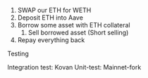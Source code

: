 
1. SWAP our ETH for WETH
2. Deposit ETH into Aave
3. Borrow some asset with ETH collateral
    1. Sell borrowed asset (Short selling)
4. Repay everything back






Testing

Integration test: Kovan
Unit-test: Mainnet-fork 